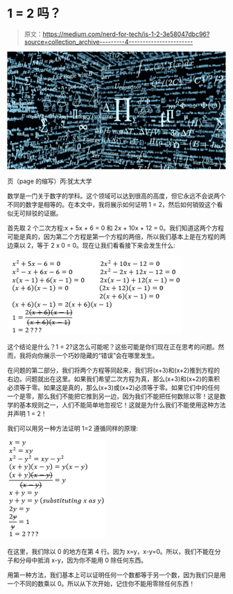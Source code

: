 # 1 = 2 吗？

> 原文：<https://medium.com/nerd-for-tech/is-1-2-3e58047dbc96?source=collection_archive---------4----------------------->

![](img/ce372d43d8270f60e0fc56fae09d9d6f.png)

页（page 的缩写）丙:犹太大学

数学是一门关于数字的学科。这个领域可以达到很高的高度，但它永远不会说两个不同的数字是相等的。在本文中，我将展示如何证明 1 = 2，然后如何销毁这个看似无可辩驳的证据。

首先取 2 个二次方程:x + 5x + 6 = 0 和 2x + 10x + 12 = 0。我们知道这两个方程可能是真的，因为第二个方程是第一个方程的两倍，所以我们基本上是在方程的两边乘以 2，等于 2 x 0 = 0。现在让我们看看接下来会发生什么:

![](img/7b28db4d92118630ab404505337acde0.png)

这个结论是什么？1 = 2?这怎么可能呢？这些可能是你们现在正在思考的问题。然而，我将向你展示一个巧妙隐藏的“错误”会在哪里发生。

在问题的第二部分，我们将两个方程等同起来，我们将(x+3)和(x+2)推到方程的右边。问题就出在这里。如果我们希望二次方程为真，那么(x+3)和(x+2)的乘积必须等于零。如果这是真的，那么(x+3)或(x+2)必须等于零。如果它们中的任何一个是零，那么我们不能把它推到另一边，因为我们不能把任何数除以零！这是数学的基本规则之一，人们不能简单地忽视它！这就是为什么我们不能使用这种方法并声明 1 = 2！

我们可以用另一种方法证明 1=2 遵循同样的原理:

![](img/f3dc53e26b39d1bf6493fc1218f04a27.png)

在这里，我们除以 0 的地方在第 4 行。因为 x=y，x-y=0。所以，我们不能在分子和分母中抵消 x-y，因为你不能用 0 除任何东西。

用第一种方法，我们基本上可以证明任何一个数都等于另一个数，因为我们只是用一个不同的数乘以 0。所以从下次开始，记住你不能用零除任何东西！